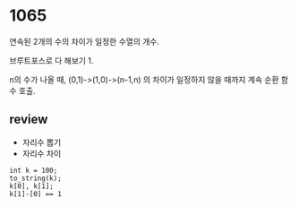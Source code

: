 # 1065

연속된 2개의 수의 차이가 일정한 수열의 개수.

브루트포스로 다 해보기
1. 

n의 수가 나올 때, (0,1)->(1,0)->(n-1,n) 의 차이가 일정하지 않을 때까지 계속 순환 함수 호출.


## review

- 자리수 뽑기
- 자리수 차이

```
int k = 100;
to_string(k);
k[0], k[1];
k[1]-[0] == 1
```